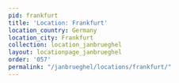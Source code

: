 ```yaml
---
pid: frankfurt
title: 'Location: Frankfurt'
location_country: Germany
location_city: Frankfurt
collection: location_janbrueghel
layout: locationpage_janbrueghel
order: '057'
permalink: "/janbrueghel/locations/frankfurt/"
---
```

